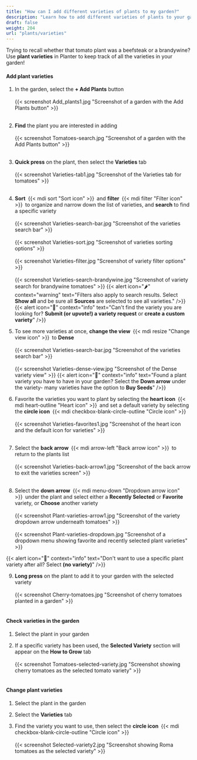```yaml
---
title: "How can I add different varieties of plants to my garden?"
description: "Learn how to add different varieties of plants to your garden"
draft: false
weight: 204
url: "plants/varieties"
---
```


Trying to recall whether that tomato plant was a beefsteak or a brandywine?<br />
Use **plant varieties** in Planter to keep track of all the varieties in your garden!

#### Add plant varieties
1. In the garden, select the **+ Add Plants** button<br /><br />
{{< screenshot Add_plants1.jpg "Screenshot of a garden with the Add Plants button" >}}<br /><br />

2. **Find** the plant you are interested in adding<br /><br />
{{< screenshot Tomatoes-search.jpg "Screenshot of a garden with the Add Plants button" >}}<br /><br />

3. **Quick press** on the plant, then select the **Varieties** tab<br /><br />
{{< screenshot Varieties-tab1.jpg "Screenshot of the Varieties tab for tomatoes" >}}<br /><br />

4. **Sort** {{< mdi sort "Sort icon" >}} and **filter** {{< mdi filter "Filter icon" >}} to organize and narrow down the list of varieties, and **search** to find a specific variety<br /><br />
{{< screenshot Varieties-search-bar.jpg "Screenshot of the varieties search bar" >}}<br /><br />
{{< screenshot Varieties-sort.jpg "Screenshot of varieties sorting options" >}}<br /><br />
{{< screenshot Varieties-filter.jpg "Screenshot of variety filter options" >}}<br /><br />
{{< screenshot Varieties-search-brandywine.jpg "Screenshot of variety search for brandywine tomatoes" >}}
{{< alert icon="🌶️" context="warning" text="Filters also apply to search results. Select **Show all** and be sure all **Sources** are selected to see all varieties." />}}
{{< alert icon="🌱" context="info" text="Can't find the variety you are looking for? **Submit (or upvote!) a variety request** or **create a custom variety**" />}}

5. To see more varieties at once, **change the view** {{< mdi resize "Change view icon" >}} to **Dense**<br /><br />
{{< screenshot Varieties-search-bar.jpg "Screenshot of the varieties search bar" >}}<br /><br />
{{< screenshot Varieties-dense-view.jpg "Screenshot of the Dense variety view" >}}
{{< alert icon="🍅" context="info" text="Found a plant variety you have to have in your garden? Select the **Down arrow** under the variety- many varieties have the option to **Buy Seeds**" />}}

6. Favorite the varieties you want to plant by selecting the **heart icon** {{< mdi heart-outline "Heart icon" >}} and set a default variety by selecting the **circle icon** {{< mdi checkbox-blank-circle-outline "Circle icon" >}}<br /><br />
{{< screenshot Varieties-favorites1.jpg "Screenshot of the heart icon and the default icon for varieties" >}}<br /><br />

7. Select the **back arrow** {{< mdi arrow-left "Back arrow icon" >}} to return to the plants list<br /><br />
{{< screenshot Varieties-back-arrow1.jpg "Screenshot of the back arrow to exit the varieties screen" >}}<br /><br />

8. Select the **down arrow** {{< mdi menu-down "Dropdown arrow icon" >}} under the plant and select either a **Recently Selected** or **Favorite** variety, or **Choose** another variety<br /><br />
{{< screenshot Plant-varieties-arrow1.jpg "Screenshot of the variety dropdown arrow underneath tomatoes" >}}<br /><br />
{{< screenshot Plant-varieties-dropdown.jpg "Screenshot of a dropdown menu showing favorite and recently selected plant varieties" >}}

{{< alert icon="🧄" context="info" text="Don't want to use a specific plant variety after all? Select **(no variety)**" />}}

9. **Long press** on the plant to add it to your garden with the selected variety<br /><br />
{{< screenshot Cherry-tomatoes.jpg "Screenshot of cherry tomatoes planted in a garden" >}}<br /><br />

#### Check varieties in the garden
1. Select the plant in your garden

2. If a specific variety has been used, the **Selected Variety** section will appear on the **How to Grow** tab<br /><br />
{{< screenshot Tomatoes-selected-variety.jpg "Screenshot showing cherry tomatoes as the selected tomato variety" >}}<br /><br />

#### Change plant varieties
1. Select the plant in the garden

2. Select the **Varieties** tab

3. Find the variety you want to use, then select the **circle icon** {{< mdi checkbox-blank-circle-outline "Circle icon" >}}<br /><br />
{{< screenshot Selected-variety2.jpg "Screenshot showing Roma tomatoes as the selected variety" >}}
